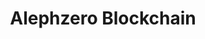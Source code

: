 ---
layout: default
######## CARD FRONT VARIABLE
img: alephzero.png
# kind blockchain : tendermint, polkadot, ethereum, near, move.
kind_blockchain: polkadot
title: Alephzero Blockchain 
modal: azero-testnet
# status
# - finished
# - ongoing
# - cancel
# - preparations / other
status: finished
reason:

######## DETAILS USED MODAL
website: "https://alephzero.org"
event_name: "Mainnet Validator Global"
event_link:  "https://alephzero.org/blog/nomination-pools-mainnet"
node_id: "<code>5FjG4uqoHiHgrvkNRn73nkcTm3xQzdsBm6p8tZxgDBqFYbLR</code>"

######### TECHNOLOGY
os: Ubuntu 22.04
monitoring: Grafana, Prometheus, Telegraf
monitoring_pdf: RoomIT_AlephZero-Grafana.pdf
security: "Audit (Lynis and Greenbonde), Hardening CIS"
network: "Wireguard (Communication between Machine)"

######## INFRASTRUCTURE
# if kind_blockchain is tendermint,please assign  tendermint_ of value
tendermint_rpc:
tendermint_api:
tendermint_grpc:
tendermint_grpc_web:
---